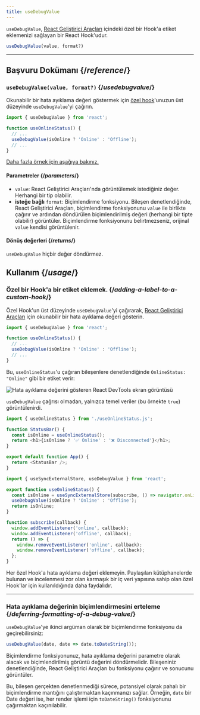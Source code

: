 ```yaml
---
title: useDebugValue
---
```


<Intro>

`useDebugValue`, [React Geliştirici Araçları](/learn/react-developer-tools) içindeki özel bir Hook'a etiket eklemenizi sağlayan bir React Hook'udur.

```js
useDebugValue(value, format?)
```

</Intro>

<InlineToc />

---

## Başvuru Dokümanı {/*reference*/}

### `useDebugValue(value, format?)` {/*usedebugvalue*/}

Okunabilir bir hata ayıklama değeri göstermek için [özel hook](/learn/reusing-logic-with-custom-hooks)'unuzun üst düzeyinde `useDebugValue`'yi çağırın.

```js
import { useDebugValue } from 'react';

function useOnlineStatus() {
  // ...
  useDebugValue(isOnline ? 'Online' : 'Offline');
  // ...
}
```

[Daha fazla örnek için aşağıya bakınız.](#usage)

#### Parametreler {/*parameters*/}

* `value`: React Geliştirici Araçları'nda görüntülemek istediğiniz değer. Herhangi bir tip olabilir.
* **isteğe bağlı** `format`: Biçimlendirme fonksiyonu. Bileşen denetlendiğinde, React Geliştirici Araçları, biçimlendirme fonksiyonunu `value` ile birlikte çağırır ve ardından döndürülen biçimlendirilmiş değeri (herhangi bir tipte olabilir) görüntüler. Biçimlendirme fonksiyonunu belirtmezseniz, orijinal `value` kendisi görüntülenir.

#### Dönüş değerleri {/*returns*/}

`useDebugValue` hiçbir değer döndürmez.

## Kullanım {/*usage*/}

### Özel bir Hook'a bir etiket eklemek. {/*adding-a-label-to-a-custom-hook*/}

Özel Hook'un üst düzeyinde `useDebugValue`'yi çağırarak, [React Geliştirici Araçları](/learn/react-developer-tools) için okunabilir bir hata ayıklama değeri gösterin.

```js [[1, 5, "isOnline ? 'Online' : 'Offline'"]]
import { useDebugValue } from 'react';

function useOnlineStatus() {
  // ...
  useDebugValue(isOnline ? 'Online' : 'Offline');
  // ...
}
```

Bu, `useOnlineStatus`'u çağıran bileşenlere denetlendiğinde `OnlineStatus: "Online"` gibi bir etiket verir:

![Hata ayıklama değerini gösteren React DevTools ekran görüntüsü](/images/docs/react-devtools-usedebugvalue.png)

`useDebugValue` çağrısı olmadan, yalnızca temel veriler (bu örnekte `true`) görüntülenirdi.

<Sandpack>

```js
import { useOnlineStatus } from './useOnlineStatus.js';

function StatusBar() {
  const isOnline = useOnlineStatus();
  return <h1>{isOnline ? '✅ Online' : '❌ Disconnected'}</h1>;
}

export default function App() {
  return <StatusBar />;
}
```

```js src/useOnlineStatus.js active
import { useSyncExternalStore, useDebugValue } from 'react';

export function useOnlineStatus() {
  const isOnline = useSyncExternalStore(subscribe, () => navigator.onLine, () => true);
  useDebugValue(isOnline ? 'Online' : 'Offline');
  return isOnline;
}

function subscribe(callback) {
  window.addEventListener('online', callback);
  window.addEventListener('offline', callback);
  return () => {
    window.removeEventListener('online', callback);
    window.removeEventListener('offline', callback);
  };
}
```

</Sandpack>

<Note>

Her özel Hook'a hata ayıklama değeri eklemeyin. Paylaşılan kütüphanelerde bulunan ve incelenmesi zor olan karmaşık bir iç veri yapısına sahip olan özel Hook'lar için kullanıldığında daha faydalıdır. 

</Note>

---

### Hata ayıklama değerinin biçimlendirmesini erteleme {/*deferring-formatting-of-a-debug-value*/}

`useDebugValue`'ye ikinci argüman olarak bir biçimlendirme fonksiyonu da geçirebilirsiniz:

```js [[1, 1, "date", 18], [2, 1, "date.toDateString()"]]
useDebugValue(date, date => date.toDateString());
```

Biçimlendirme fonksiyonunuz, hata ayıklama değerini parametre olarak alacak ve biçimlendirilmiş görüntü değerini döndürmelidir. Bileşeniniz denetlendiğinde, React Geliştirici Araçları bu fonksiyonu çağırır ve sonucunu görüntüler.

Bu, bileşen gerçekten denetlenmediği sürece, potansiyel olarak pahalı bir biçimlendirme mantığını çalıştırmaktan kaçınmanızı sağlar. Örneğin, `date` bir Date değeri ise, her render işlemi için `toDateString()` fonksiyonunu çağırmaktan kaçınılabilir.
